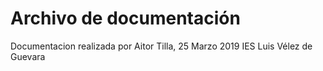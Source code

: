 # Archivo de documentación

Documentacion realizada por Aitor Tilla, 25 Marzo 2019
IES Luis Vélez de Guevara
